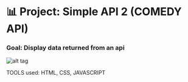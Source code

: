 # 📊 Project: Simple API 2 (COMEDY API)

### Goal: Display data returned from an api

![alt tag](wuS.png)


TOOLS used: HTML, CSS, JAVASCRIPT


```
